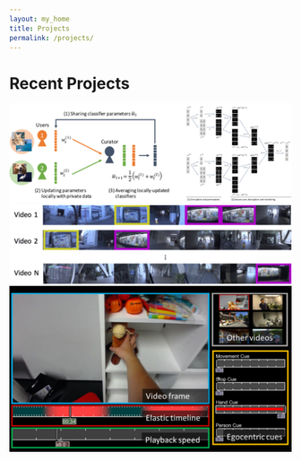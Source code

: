 ```yaml
---
layout: my_home
title: Projects
permalink: /projects/
---
```


# Recent Projects
[![](/images/ybks-arxiv2017.png)](https://yonetaniryo.github.io/2017/07/16/ybks-iccv2017.html)
[![](/images/yks-eccv2016.png)](https://yonetaniryo.github.io/2016/07/12/yks-eccv2016.html)
[![](/images/hys-chi2017.png)](https://yonetaniryo.github.io/2017/01/16/hys-chi2017.html)
